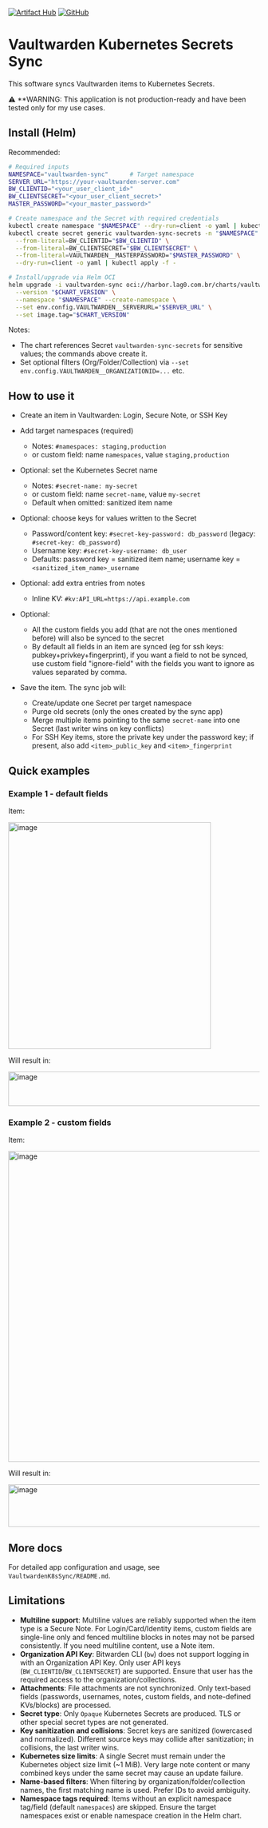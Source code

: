 [![Artifact Hub](https://img.shields.io/endpoint?url=https://artifacthub.io/badge/repository/vaultwarden-kubernetes-secrets)](https://artifacthub.io/packages/search?repo=vaultwarden-kubernetes-secrets) [![GitHub](https://img.shields.io/badge/github-%23121011.svg?style=for-the-badge&logo=github&logoColor=white)](https://github.com/antoniolago/vaultwarden-kubernetes-secrets)
# Vaultwarden Kubernetes Secrets Sync

This software syncs Vaultwarden items to Kubernetes Secrets.

⚠️ **WARNING: This application is not production-ready and have been tested only for my use cases.

## Install (Helm)

Recommended:

```bash
# Required inputs
NAMESPACE="vaultwarden-sync"      # Target namespace
SERVER_URL="https://your-vaultwarden-server.com"
BW_CLIENTID="<your_user_client_id>"
BW_CLIENTSECRET="<your_user_client_secret>"
MASTER_PASSWORD="<your_master_password>"

# Create namespace and the Secret with required credentials
kubectl create namespace "$NAMESPACE" --dry-run=client -o yaml | kubectl apply -f -
kubectl create secret generic vaultwarden-sync-secrets -n "$NAMESPACE" \
  --from-literal=BW_CLIENTID="$BW_CLIENTID" \
  --from-literal=BW_CLIENTSECRET="$BW_CLIENTSECRET" \
  --from-literal=VAULTWARDEN__MASTERPASSWORD="$MASTER_PASSWORD" \
  --dry-run=client -o yaml | kubectl apply -f -

# Install/upgrade via Helm OCI
helm upgrade -i vaultwarden-sync oci://harbor.lag0.com.br/charts/vaultwarden-k8s-sync \
  --version "$CHART_VERSION" \
  --namespace "$NAMESPACE" --create-namespace \
  --set env.config.VAULTWARDEN__SERVERURL="$SERVER_URL" \
  --set image.tag="$CHART_VERSION"
```

Notes:
- The chart references Secret `vaultwarden-sync-secrets` for sensitive values; the commands above create it.
- Set optional filters (Org/Folder/Collection) via `--set env.config.VAULTWARDEN__ORGANIZATIONID=...` etc.

## How to use it

- Create an item in Vaultwarden: Login, Secure Note, or SSH Key
- Add target namespaces (required)
  - Notes: `#namespaces: staging,production`
  - or custom field: name `namespaces`, value `staging,production`

- Optional: set the Kubernetes Secret name
  - Notes: `#secret-name: my-secret`
  - or custom field: name `secret-name`, value `my-secret`
  - Default when omitted: sanitized item name
- Optional: choose keys for values written to the Secret
  - Password/content key: `#secret-key-password: db_password` (legacy: `#secret-key: db_password`)
  - Username key: `#secret-key-username: db_user`
  - Defaults: password key = sanitized item name; username key = `<sanitized_item_name>_username`
- Optional: add extra entries from notes
  - Inline KV: `#kv:API_URL=https://api.example.com`

- Optional:
  - All the custom fields you add (that are not the ones mentioned before) will also be synced to the secret
  - By default all fields in an item are synced (eg for ssh keys: pubkey+privkey+fingerprint), if you want a field to not be synced, use custom field "ignore-field" with the fields you want to ignore as values separated by comma.
- Save the item. The sync job will:
  - Create/update one Secret per target namespace
  - Purge old secrets (only the ones created by the sync app)
  - Merge multiple items pointing to the same `secret-name` into one Secret (last writer wins on key conflicts)
  - For SSH Key items, store the private key under the password key; if present, also add `<item>_public_key` and `<item>_fingerprint`

## Quick examples

### Example 1 - default fields
Item:
 
<img width="406" height="454" alt="image" src="https://github.com/user-attachments/assets/26fa4b39-3a82-435e-bd62-14c9cbd6ee0f" />

Will result in:

<img width="1096" height="69" alt="image" src="https://github.com/user-attachments/assets/7ee6b003-0bab-47ef-8dbc-9b9c32e6a875" />

### Example 2 - custom fields
Item:

<img width="578" height="622" alt="image" src="https://github.com/user-attachments/assets/3da6e6ba-b169-4910-acbf-31c114a52796" />

Will result in:

<img width="1209" height="85" alt="image" src="https://github.com/user-attachments/assets/166a7f0e-b424-46bf-8fde-41335cdf2bcd" />

## More docs

For detailed app configuration and usage, see `VaultwardenK8sSync/README.md`.

## Limitations

- **Multiline support**: Multiline values are reliably supported when the item type is a Secure Note. For Login/Card/Identity items, custom fields are single-line only and fenced multiline blocks in notes may not be parsed consistently. If you need multiline content, use a Note item.
- **Organization API Key**: Bitwarden CLI (`bw`) does not support logging in with an Organization API Key. Only user API keys (`BW_CLIENTID`/`BW_CLIENTSECRET`) are supported. Ensure that user has the required access to the organization/collections.
- **Attachments**: File attachments are not synchronized. Only text-based fields (passwords, usernames, notes, custom fields, and note-defined KVs/blocks) are processed.
- **Secret type**: Only `Opaque` Kubernetes Secrets are produced. TLS or other special secret types are not generated.
- **Key sanitization and collisions**: Secret keys are sanitized (lowercased and normalized). Different source keys may collide after sanitization; in collisions, the last writer wins.
- **Kubernetes size limits**: A single Secret must remain under the Kubernetes object size limit (~1 MiB). Very large note content or many combined keys under the same secret may cause an update failure.
- **Name-based filters**: When filtering by organization/folder/collection names, the first matching name is used. Prefer IDs to avoid ambiguity.
- **Namespace tags required**: Items without an explicit namespace tag/field (default `namespaces`) are skipped. Ensure the target namespaces exist or enable namespace creation in the Helm chart.
